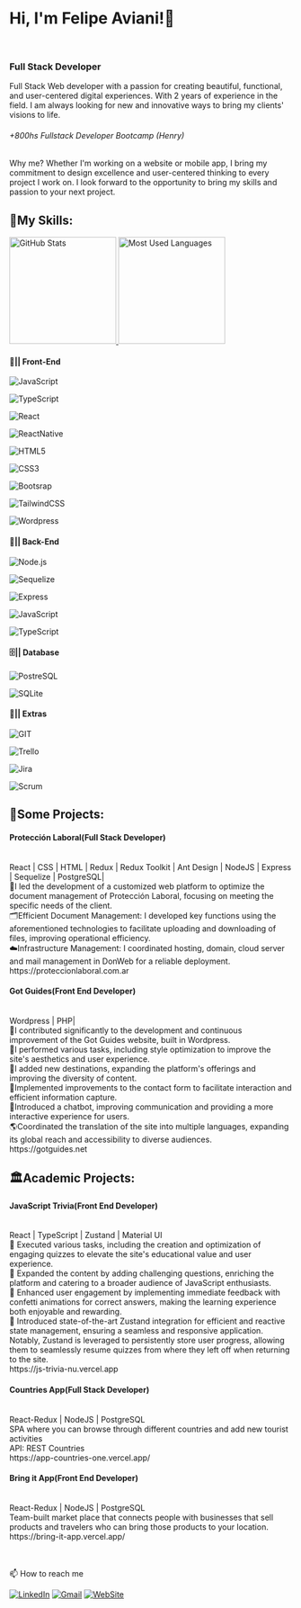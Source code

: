 ###  <h1> Hi, I'm Felipe Aviani!👋 </h1> <br>
### <h3> Full Stack Developer </h3>

Full Stack Web developer with a passion for creating beautiful, functional, and user-centered digital experiences. With 2 years of experience in the field. I am always looking for new and innovative ways to bring my clients' visions to life.
<h6>+800hs Fullstack Developer Bootcamp (Henry)</h6>

Why me? 
Whether I'm working on a website or mobile app, I bring my commitment to design excellence and user-centered thinking to every project I work on. I look forward to the opportunity to bring my skills and passion to your next project.

<h2>📃My Skills:</h2>

 <a href="#" >
    <img height="190rem" alt="GitHub Stats" src="https://github-readme-stats.vercel.app/api?username=Felipao22&show_icons=true&title_color=007acc&icon_color=007acc&text_color=007acc&bg_color=00000000&border_radius=15&border_color=00000000&count_private=true&hide=contribs&hide_rank=true"/>
  </a>

 <a href="#">
    <img height="190rem" alt="Most Used Languages" src="https://github-readme-stats.vercel.app/api/top-langs/?username=Felipao22&langs_count=6&layout=compact&title_color=007acc&icon_color=007acc&text_color=007acc&bg_color=00000000&border_radius=15&border_color=00000000&hide=jupyter%20notebook"/>
  </a>

<h4>🎨|| Front-End</h4>

![JavaScript](https://img.shields.io/badge/JavaScript-323330?style=for-the-badge&logo=javascript&logoColor=F7DF1E)

![TypeScript](https://img.shields.io/badge/TypeScript-007ACC?style=for-the-badge&logo=typescript&logoColor=white)

![React](https://img.shields.io/badge/React-20232A?style=for-the-badge&logo=react&logoColor=61DAFB)

![ReactNative](https://img.shields.io/badge/React_Native-20232A?style=for-the-badge&logo=react&logoColor=61DAFB)

![HTML5](https://img.shields.io/badge/HTML5-E34F26?style=for-the-badge&logo=html5&logoColor=white)

![CSS3](https://img.shields.io/badge/CSS3-1572B6?style=for-the-badge&logo=css3&logoColor=white)

![Bootsrap](https://img.shields.io/badge/Bootstrap-563D7C?style=for-the-badge&logo=bootstrap&logoColor=white)

![TailwindCSS](https://img.shields.io/badge/Tailwind_CSS-38B2AC?style=for-the-badge&logo=tailwind-css&logoColor=white)

![Wordpress](https://img.shields.io/badge/Wordpress-000?style=for-the-badge&logo=Wordpress-css&logoColor=white)


<h4>🔌|| Back-End</h4>

![Node.js](https://img.shields.io/badge/Node.js-339933?style=for-the-badge&logo=nodedotjs&logoColor=white)

![Sequelize](https://img.shields.io/badge/Sequelize-52B0E7?style=for-the-badge&logo=Sequelize&logoColor=white)

![Express](https://img.shields.io/badge/Express.js-000000?style=for-the-badge&logo=express&logoColor=white)

![JavaScript](https://img.shields.io/badge/JavaScript-323330?style=for-the-badge&logo=javascript&logoColor=F7DF1E)

![TypeScript](https://img.shields.io/badge/TypeScript-007ACC?style=for-the-badge&logo=typescript&logoColor=white)

<h4>🗄️|| Database</h4>

![PostreSQL](https://img.shields.io/badge/PostgreSQL-316192?style=for-the-badge&logo=postgresql&logoColor=white)

![SQLite](https://img.shields.io/badge/SQLite-07405E?style=for-the-badge&logo=sqlite&logoColor=white)

<h4>📃|| Extras</h4>

![GIT](https://img.shields.io/badge/GIT-E44C30?style=for-the-badge&logo=git&logoColor=white)

![Trello](https://img.shields.io/badge/Trello-0052CC?style=for-the-badge&logo=trello&logoColor=white)

![Jira](https://img.shields.io/badge/Jira-0052CC?style=for-the-badge&logo=Jira&logoColor=white)<br>

![Scrum](https://img.shields.io/badge/Scrum-000?style=for-the-badge&logo=scrum-css&logoColor=white)



<h2>🚀Some Projects:</h2>
<h4>Protección Laboral(Full Stack Developer)</h4><br> 
React | CSS | HTML | Redux | Redux Toolkit | Ant Design | NodeJS | Express | Sequelize | PostgreSQL| <br>
🔹I led the development of a customized web platform to optimize the document management of Protección Laboral,
focusing on meeting the specific needs of the client.<br>
🗂️Efficient Document Management: I developed key functions using the aforementioned technologies to facilitate uploading and
downloading of files, improving operational efficiency.<br>
☁️Infrastructure Management: I coordinated hosting, domain, cloud server and mail management in DonWeb for a reliable deployment.<br>
https://proteccionlaboral.com.ar<br>

<h4>Got Guides(Front End Developer)</h4><br> 
Wordpress | PHP| <br>
🔹I contributed significantly to the development and continuous improvement of the Got Guides website, built in Wordpress.<br>
🔹I performed various tasks, including style optimization to improve the site's aesthetics and user experience.<br>
🔹I added new destinations, expanding the platform's offerings and improving the diversity of content.<br>
🔹Implemented improvements to the contact form to facilitate interaction and efficient information capture.<br>
🤖Introduced a chatbot, improving communication and providing a more interactive experience for users.<br>
🌎Coordinated the translation of the site into multiple languages, expanding its global reach and accessibility to diverse audiences.<br>
https://gotguides.net<br>

<h2>🏛️Academic Projects:</h2>

<h4>JavaScript Trivia(Front End Developer)</h4><br> 
React | TypeScript | Zustand | Material UI<br>
🔹 Executed various tasks, including the creation and optimization of engaging quizzes to elevate the site's educational value and user experience.<br>
🔹 Expanded the content by adding challenging questions, enriching the platform and catering to a broader audience of JavaScript enthusiasts.<br>
🔹 Enhanced user engagement by implementing immediate feedback with confetti animations for correct answers, making the learning experience both enjoyable and rewarding.<br>
🔹 Introduced state-of-the-art Zustand integration for efficient and reactive state management, ensuring a seamless and responsive application. Notably, Zustand is leveraged to persistently store user progress, allowing them to seamlessly resume quizzes from where they left off when returning to the site.<br>
https://js-trivia-nu.vercel.app<br>

<h4>Countries App(Full Stack Developer)</h4><br> 
React-Redux | NodeJS | PostgreSQL<br>
SPA where you can browse through different countries and add new tourist activities<br>
API: REST Countries<br>
https://app-countries-one.vercel.app/<br>

<h4>Bring it App(Front End Developer)</h4><br>
React-Redux | NodeJS | PostgreSQL<br>
Team-built market place that connects people with businesses that sell products and travelers who can bring those products to your location.<br>
https://bring-it-app.vercel.app/<br>
<br>
<br>

📫 How to reach me

[![LinkedIn](https://img.shields.io/badge/LinkedIn-0077B5?style=for-the-badge&logo=linkedin&logoColor=white)](https://www.linkedin.com/in/felipeaviani/)
[![Gmail](https://img.shields.io/badge/Gmail-D14836?style=for-the-badge&logo=gmail&logoColor=white)](mailto:felipeaviani@gmail.com)
[![WebSite](https://img.shields.io/badge/website-000000?style=for-the-badge&logo=About.me&logoColor=white)](https://myportfolio-felipe.netlify.app/)
